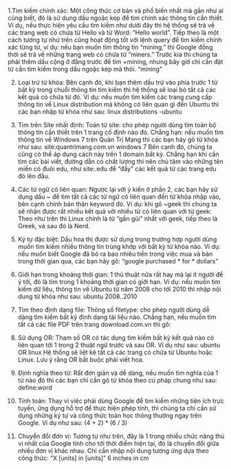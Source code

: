 1.Tìm kiếm chính xác:
Một công thức cơ bản và phổ biến nhất mà gần như ai cũng biết, đó là sử dụng dấu ngoặc kép để tìm chính xác thông tin cần thiết. Ví dụ, nếu thực hiện yêu cầu tìm kiếm như dưới đây thì hệ thống sẽ trả về các trang web có chứa từ Hello và từ Word: 
“Hello world”.
Tiếp theo là một cách tương tự như trên cũng hoạt động tốt với lệnh query để tìm kiếm chính xác từng từ, ví dụ: nếu bạn muốn tìm thông tin “mining,” thì Google đồng thời sẽ trả về những trang web có chứa từ “miners.” Trước kia thì chúng ta phải thêm dấu cộng ở đằng trước để tìm +mining, nhưng bây giờ chỉ cần đặt từ cần tìm kiếm trong dấu ngoặc kép mà thôi.
“mining”

2. Loại trừ từ khóa:
Bên cạnh đó, khi bạn thêm dấu trừ vào phía trước 1 từ bất kỳ trong chuỗi thông tin tìm kiếm thì hệ thống sẽ loại bỏ tất cả các kết quả có chứa từ đó. Ví dụ: nếu muốn tìm kiếm các trang cung cấp thông tin về Linux distribution mà không có liên quan gì đến Ubuntu thì các bạn nhập từ khóa như sau:
linux distributions -ubuntu

3. Tìm trên Site nhất định:
Toán tử site: cho phép người dùng tìm toàn bộ thông tin cần thiết trên 1 trang cố định nào đó. Chẳng hạn: nếu muốn tìm thông tin về Windows 7 trên Quản Trị Mạng thì các bạn hãy gõ từ khóa như sau:
site:quantrimang.com.vn windows 7
Bên cạnh đó, chúng ta cũng có thể áp dụng cách này trên 1 domain bất kỳ. Chẳng hạn khi cần tìm các bài viết, đường dẫn có chất lượng thì nên chú tâm vào những tên miền có đuôi edu, như site:.edu để “đẩy” các kết quả từ các trang edu đó lên đầu.

4. Các từ ngữ có liên quan:
Ngược lại với ý kiến ở phần 2, các bạn hãy sử dụng dấu ~ để tìm tất cả các từ ngữ có liên quan đến từ khóa nhập vào, bên cạnh chính bản thân keyword đó. Ví dụ: khi gõ ~geek thì chúng ta sẽ nhận được rất nhiều kết quả với nhiều từ có liên quan với từ geek:
Theo như trên thì Linux chính là từ “gần gũi” nhất với geek, tiếp theo là Greek, và sau đó là Nerd.

5. Ký tự đặc biệt:
Dấu hoa thị được sử dụng trong trường hợp người dùng muốn tìm kiếm nhiều thông tin trùng khớp với bất kỳ từ khóa nào. Ví dụ: nếu muốn biết Google đã bỏ ra bao nhiêu tiền trong việc mua và bán trong thời gian qua, các bạn hãy gõ:
“google purchased * for * dollars”

6. Giới hạn trong khoảng thời gian:
1 thủ thuật nữa rất hay mà lại ít người để ý tới, đó là tìm trong 1 khoảng thời gian có giới hạn. Ví dụ: nếu muốn tìm kiếm dữ liệu, thông tin về Ubuntu từ năm 2008 cho tới 2010 thì nhập nội dung từ khóa như sau:
ubuntu 2008..2010

7. Tìm theo định dạng file:
Thông số filetype: cho phép người dùng dễ dàng tìm kiếm bất kỳ định dạng tài liệu nào. Chẳng hạn, nếu muốn tìm tất cả các file PDF trên trang download.com.vn thì gõ:

8. Sử dụng OR:
Tham số OR có tác dụng tìm kiếm bất kỳ kết quả nào có liên quan tới 1 trong 2 thuật ngữ trước và sau OR. Ví dụ như sau:
ubuntu OR linux
Hệ thống sẽ liệt kê tất cả các trang có chứa từ Ubuntu hoặc Linux. Lưu ý rằng OR bắt buộc phải viết hoa.

9. Định nghĩa theo từ:
Rất đơn giản và dễ dàng, nếu muốn tìm nghĩa của 1 từ nào đó thì các bạn chỉ cần gõ từ khóa theo cú pháp chung như sau:
define:word

10. Tính toán:
Thay vì việc phải dùng Google để tìm kiếm những tiện ích trực tuyến, ứng dụng hỗ trợ để thực hiện phép tính, thì chúng ta chỉ cần sử dụng những ký tự và công thức toán học thông thường ngay trên Google. Ví dụ như sau:
(4 + 2) * (6 / 3)

11. Chuyển đổi đơn vị:
Tương tự như trên, đây là 1 trong nhiều chức năng thú vị nhất của Google tính cho tới thời điểm hiện tại, đó là chuyển đổi giữa nhiều đơn vị khác nhau. Chỉ cần nhập nội dung tương ứng dựa theo công thức: “X [units] in [units]”
6 inches in cm

